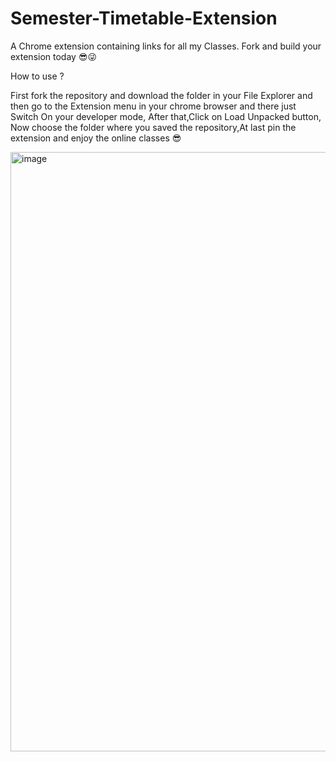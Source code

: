 # Semester-Timetable-Extension
A Chrome extension containing links for all my Classes. Fork and build your extension today 😎😜

How to use ?

First fork the repository and download the folder in your File Explorer and then go to the Extension menu in your chrome browser and there just Switch On your developer mode, After that,Click on Load Unpacked button, Now choose the folder where you saved the repository,At last pin the extension and enjoy the online classes 😎



<img width="959" alt="image" src="https://user-images.githubusercontent.com/78248287/163962819-83699606-5171-4fb0-9a07-2d378255ab77.png">
